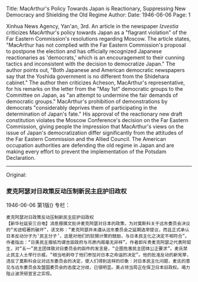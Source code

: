 Title: MacArthur's Policy Towards Japan is Reactionary, Suppressing New Democracy and Shielding the Old Regime
Author:
Date: 1946-06-06
Page: 1

Xinhua News Agency, Yan'an, 3rd. An article in the newspaper *Izvestia* criticizes MacArthur's policy towards Japan as a "flagrant violation" of the Far Eastern Commission's resolutions regarding Moscow. The article states, "MacArthur has not complied with the Far Eastern Commission's proposal to postpone the election and has officially recognized Japanese reactionaries as 'democrats,' which is an encouragement to their cunning tactics and inconsistent with the decision to democratize Japan." The author points out, "Both Japanese and American democratic newspapers say that the Yoshida government is no different from the Shidehara cabinet." The author then criticizes Acheson, MacArthur's representative, for his remarks on the letter from the "May 1st" democratic groups to the Committee on Japan, as "an attempt to undermine the fair demands of democratic groups." MacArthur's prohibition of demonstrations by democrats "considerably deprives them of participating in the determination of Japan's fate." His approval of the reactionary new draft constitution violates the Moscow Conference's decision on the Far Eastern Commission, giving people the impression that MacArthur's views on the issue of Japan's democratization differ significantly from the attitudes of the Far Eastern Commission and the Allied Council. The American occupation authorities are defending the old regime in Japan and are making every effort to prevent the implementation of the Potsdam Declaration.



<hr /> 

Original: 


### 麦克阿瑟对日政策反动压制新民主庇护旧政权

1946-06-06
第1版()
专栏：

    麦克阿瑟对日政策反动压制新民主庇护旧政权
    【新华社延安三日电】消息报撰文批评麦克阿瑟对日本的政策，为对莫斯科关于远东委员会决议的“劣迹昭著的破坏”，该文称：“麦克阿瑟并未遵从远东委员会之延期选举提议，而且正式承认日本反动分子为‘民主分子’，这是对他们的狡猾计策的鼓励，与日本民主化之决定不相符合”。作者指出：“日美民主报纸均谓吉田政府与币原内阁毫无异样”。作者即斥责麦克阿瑟之代表阿契生，对“五一”民主团体致对日委员会的函件的发言是，“企图危害民主团体公正要求”。麦氏禁止民主人士举行示威，“相当地剥夺了他们参加对日本之命运的决定”。他的批准反动的新宪草，违反了莫斯科会议对远东委员会的决定，使人们得到这样的印象：对日本民主化问题，麦氏的意见与远东委员会及盟国委员会的态度之分歧，已很明显。美占领当局正在保卫日本旧政权。竭力阻止波茨顿宣言之实现。

